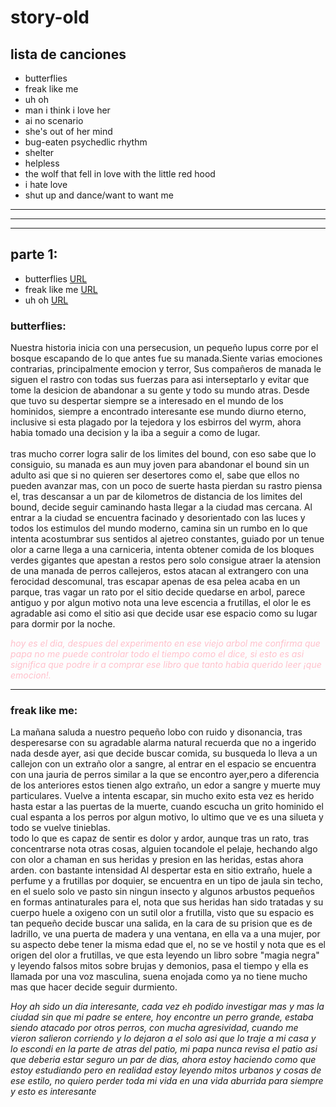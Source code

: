 # story-old


## lista de canciones 
- butterflies
- freak like me 
- uh oh 
- man i think i love her
- ai no scenario  
- she's out of her mind 
- bug-eaten psychedlic rhythm
- shelter
- helpless 
- the wolf that fell in love with the little red hood
- i hate love 
- shut up and dance/want to want me 

---
***
---

## parte 1: 
- butterflies [URL](youtube.com/watch?v=2mKoLKjsgkc)
- freak like me [URL](https://www.youtube.com/watch?v=d_ZL8pn2aUI)
- uh oh [URL](https://www.youtube.com/watch?v=2w5YNI0rW74)

### butterflies:
Nuestra historia inicia con una persecusion, un pequeño lupus corre por el bosque escapando de lo que antes fue su manada.Siente varias emociones contrarias, principalmente emocion y terror, Sus compañeros de manada le siguen el rastro con todas sus fuerzas para asi interseptarlo y evitar que tome la desicion de abandonar a su gente y todo su mundo atras. Desde que tuvo su despertar siempre se a interesado en el mundo de los hominidos, siempre a encontrado interesante ese mundo diurno eterno, inclusive si esta plagado por la tejedora y los esbirros del wyrm, ahora habia tomado una decision y la iba a seguir a como de lugar.  
<br>
tras mucho correr logra salir de los limites del bound, con eso sabe que lo consiguio, su manada es aun muy joven para abandonar el bound sin un adulto asi que si no quieren ser desertores como el, sabe que ellos no pueden avanzar mas, con un poco de suerte hasta pierdan su rastro piensa el, tras descansar a un par de kilometros de distancia de los limites del bound, decide seguir caminando hasta llegar a la ciudad mas cercana. Al entrar a la ciudad se encuentra facinado y desorientado con las luces y todos los estimulos del mundo moderno, camina sin un rumbo en lo que intenta acostumbrar sus sentidos al ajetreo constantes, guiado por un tenue olor a carne llega a una carniceria, intenta obtener comida de los bloques verdes gigantes que apestan a restos pero solo consigue atraer la atension de una manada de perros callejeros, estos atacan al extrangero con una ferocidad descomunal, tras escapar apenas de esa pelea acaba en un parque, tras vagar un rato por el sitio decide quedarse en arbol, parece antiguo y por algun motivo nota una leve escencia a frutillas, el olor le es agradable asi como el sitio asi que decide usar ese espacio como su lugar para dormir por la noche.  

*<p style="color: pink">
hoy es el dia, despues del experimento en ese viejo arbol me confirma que papa no me puede controlar todo el tiempo como el dice, si esto es asi significa que podre ir a comprar ese libro que tanto habia querido leer ¡que emocion!.*
</p>

***   

### freak like me: 
La mañana saluda a nuestro pequeño lobo con ruido y disonancia, tras desperesarse con su agradable alarma natural recuerda que no a ingerido nada desde ayer, asi que decide buscar comida, su busqueda lo lleva a un callejon con un extraño olor a sangre, al entrar en el espacio se encuentra con una jauria de perros similar a la que se encontro ayer,pero a diferencia de los anteriores estos tienen algo extraño,  un edor a sangre y muerte muy particulares. Vuelve a intenta escapar, sin mucho exito esta vez es herido hasta estar a las puertas de la muerte, cuando escucha un grito hominido el cual espanta a los perros por algun motivo, lo ultimo que ve es una silueta y todo se vuelve tinieblas.<br>
todo lo que es capaz de sentir es dolor y ardor, aunque tras un rato, tras concentrarse nota otras cosas, alguien tocandole el pelaje, hechando algo con olor a chaman en sus heridas y presion en las heridas, estas ahora arden. con bastante intensidad 
Al despertar esta en sitio extraño, huele a perfume y a frutillas por doquier, se encuentra en un tipo de jaula sin techo, en el suelo solo ve pasto sin ningun insecto y algunos arbustos pequeños en formas antinaturales para el, nota que sus heridas han sido tratadas y su cuerpo huele a oxigeno con un sutil olor a frutilla, visto que su espacio es tan pequeño decide buscar una salida, en la cara de su prision que es de ladrillo, ve una puerta de madera y una ventana, en ella va a una mujer, por su aspecto debe tener la misma edad que el, no se ve hostil y nota que es el origen del olor a frutillas, ve que esta leyendo un libro sobre "magia negra" y leyendo falsos mitos sobre brujas y demonios, pasa el tiempo y ella es llamada por una voz masculina, suena enojada como ya no tiene mucho mas que hacer decide seguir durmiento.

*Hoy ah sido un dia interesante, cada vez eh podido investigar mas y mas la ciudad sin que mi padre se entere, hoy encontre un perro grande, estaba siendo atacado por otros perros, con mucha agresividad, cuando me vieron salieron corriendo y lo dejaron a el solo asi que lo traje a mi casa y lo escondi en la parte de atras del patio, mi papa nunca revisa el patio asi que deberia estar seguro un par de dias, ahora estoy haciendo como que estoy estudiando pero en realidad estoy leyendo mitos urbanos y cosas de ese estilo, no quiero perder toda mi vida en una vida aburrida para siempre y esto es interesante* 

